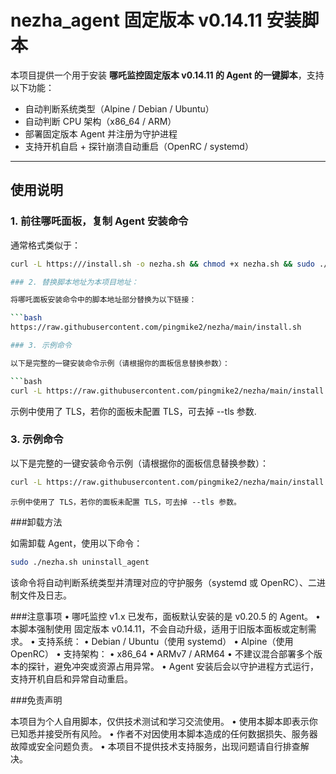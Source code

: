 # nezha_agent 固定版本 v0.14.11 安装脚本

本项目提供一个用于安装 **哪吒监控固定版本 v0.14.11 的 Agent 的一键脚本**，支持以下功能：

- 自动判断系统类型（Alpine / Debian / Ubuntu）
- 自动判断 CPU 架构（x86_64 / ARM）
- 部署固定版本 Agent 并注册为守护进程
- 支持开机自启 + 探针崩溃自动重启（OpenRC / systemd）

---

## 使用说明

### 1. 前往哪吒面板，复制 Agent 安装命令

通常格式类似于：

```bash
curl -L https:///install.sh -o nezha.sh && chmod +x nezha.sh && sudo ./nezha.sh install_agent <面板地址> <端口> <密钥> --tls

### 2. 替换脚本地址为本项目地址：

将哪吒面板安装命令中的脚本地址部分替换为以下链接：

```bash
https://raw.githubusercontent.com/pingmike2/nezha/main/install.sh

### 3. 示例命令

以下是完整的一键安装命令示例（请根据你的面板信息替换参数）：

```bash
curl -L https://raw.githubusercontent.com/pingmike2/nezha/main/install.sh -o nezha.sh && chmod +x nezha.sh && sudo ./nezha.sh install_agent nezha.jaxmike.nyc.mn 443 hZzhvVnS4JuecsZTXn --tls
```
示例中使用了 TLS，若你的面板未配置 TLS，可去掉 --tls 参数.


### 3. 示例命令

以下是完整的一键安装命令示例（请根据你的面板信息替换参数）：

```bash
curl -L https://raw.githubusercontent.com/pingmike2/nezha/main/install.sh -o nezha.sh && chmod +x nezha.sh && sudo ./nezha.sh install_agent nezha.jaxmike.nyc.mn 443 hZzhvVnS4JuecsZTXn --tls
```
	示例中使用了 TLS，若你的面板未配置 TLS，可去掉 --tls 参数。

###卸载方法

如需卸载 Agent，使用以下命令：

```bash
sudo ./nezha.sh uninstall_agent
```

该命令将自动判断系统类型并清理对应的守护服务（systemd 或 OpenRC）、二进制文件及日志。

###注意事项
	•	哪吒监控 v1.x 已发布，面板默认安装的是 v0.20.5 的 Agent。
	•	本脚本强制使用 固定版本 v0.14.11，不会自动升级，适用于旧版本面板或定制需求。
	•	支持系统：
	•	Debian / Ubuntu（使用 systemd）
	•	Alpine（使用 OpenRC）
	•	支持架构：
	•	x86_64
	•	ARMv7 / ARM64
	•	不建议混合部署多个版本的探针，避免冲突或资源占用异常。
	•	Agent 安装后会以守护进程方式运行，支持开机自启和异常自动重启。


###免责声明

本项目为个人自用脚本，仅供技术测试和学习交流使用。
	•	使用本脚本即表示你已知悉并接受所有风险。
	•	作者不对因使用本脚本造成的任何数据损失、服务器故障或安全问题负责。
	•	本项目不提供技术支持服务，出现问题请自行排查解决。
